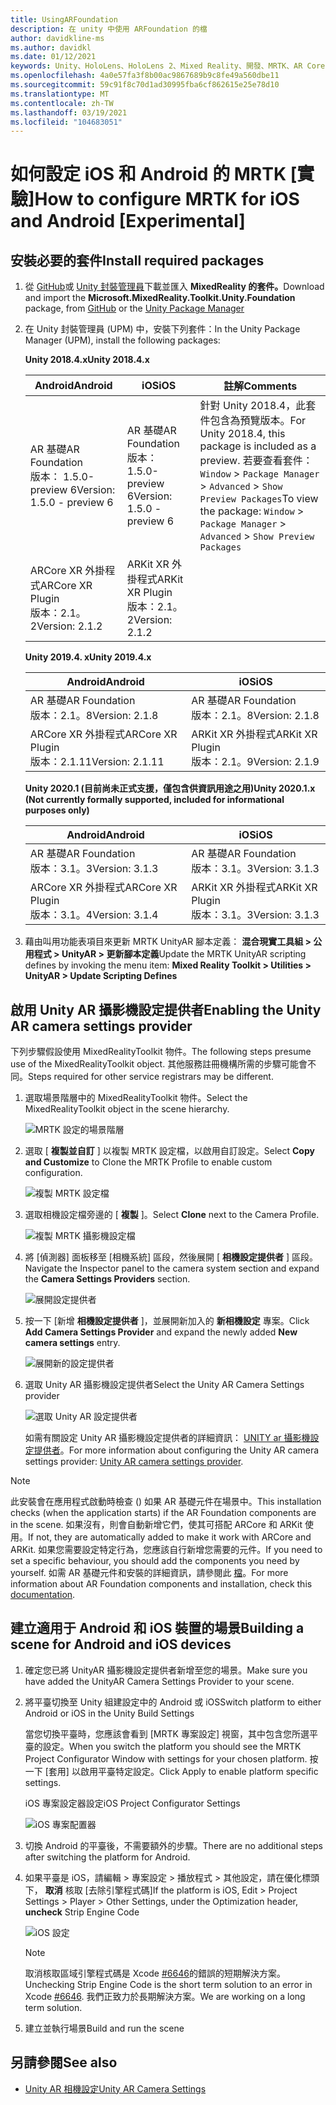 ```yaml
---
title: UsingARFoundation
description: 在 unity 中使用 ARFoundation 的檔
author: davidkline-ms
ms.author: davidkl
ms.date: 01/12/2021
keywords: Unity、HoloLens、HoloLens 2、Mixed Reality、開發、MRTK、AR Core、AR 套件
ms.openlocfilehash: 4a0e57fa3f8b00ac9867689b9c8fe49a560dbe11
ms.sourcegitcommit: 59c91f8c70d1ad30995fba6cf862615e25e78d10
ms.translationtype: MT
ms.contentlocale: zh-TW
ms.lasthandoff: 03/19/2021
ms.locfileid: "104683051"
---
```

# <a name="how-to-configure-mrtk-for-ios-and-android-experimental"></a><span data-ttu-id="86668-104">如何設定 iOS 和 Android 的 MRTK [實驗]</span><span class="sxs-lookup"><span data-stu-id="86668-104">How to configure MRTK for iOS and Android [Experimental]</span></span>

## <a name="install-required-packages"></a><span data-ttu-id="86668-105">安裝必要的套件</span><span class="sxs-lookup"><span data-stu-id="86668-105">Install required packages</span></span>

1. <span data-ttu-id="86668-106">從 [GitHub](https://github.com/microsoft/MixedRealityToolkit-Unity/releases/tag/v2.3.0)或 [Unity 封裝管理員](../../configuration/usingupm.md)下載並匯入 **MixedReality 的套件。**</span><span class="sxs-lookup"><span data-stu-id="86668-106">Download and import the **Microsoft.MixedReality.Toolkit.Unity.Foundation** package, from [GitHub](https://github.com/microsoft/MixedRealityToolkit-Unity/releases/tag/v2.3.0) or the [Unity Package Manager](../../configuration/usingupm.md)</span></span>

1. <span data-ttu-id="86668-107">在 Unity 封裝管理員 (UPM) 中，安裝下列套件：</span><span class="sxs-lookup"><span data-stu-id="86668-107">In the Unity Package Manager (UPM), install the following packages:</span></span>

    <span data-ttu-id="86668-108">**Unity 2018.4.x**</span><span class="sxs-lookup"><span data-stu-id="86668-108">**Unity 2018.4.x**</span></span>

    | <span data-ttu-id="86668-109">**Android**</span><span class="sxs-lookup"><span data-stu-id="86668-109">**Android**</span></span> | <span data-ttu-id="86668-110">**iOS**</span><span class="sxs-lookup"><span data-stu-id="86668-110">**iOS**</span></span> | <span data-ttu-id="86668-111">註解</span><span class="sxs-lookup"><span data-stu-id="86668-111">Comments</span></span> |
    | --- | --- | --- |
    | <span data-ttu-id="86668-112">AR 基礎</span><span class="sxs-lookup"><span data-stu-id="86668-112">AR Foundation</span></span>  <br/> <span data-ttu-id="86668-113">版本： 1.5.0-preview 6</span><span class="sxs-lookup"><span data-stu-id="86668-113">Version: 1.5.0 - preview 6</span></span> | <span data-ttu-id="86668-114">AR 基礎</span><span class="sxs-lookup"><span data-stu-id="86668-114">AR Foundation</span></span>  <br/> <span data-ttu-id="86668-115">版本： 1.5.0-preview 6</span><span class="sxs-lookup"><span data-stu-id="86668-115">Version: 1.5.0 - preview 6</span></span> | <span data-ttu-id="86668-116">針對 Unity 2018.4，此套件包含為預覽版本。</span><span class="sxs-lookup"><span data-stu-id="86668-116">For Unity 2018.4, this package is included as a preview.</span></span> <span data-ttu-id="86668-117">若要查看套件： `Window` > `Package Manager` > `Advanced` > `Show Preview Packages`</span><span class="sxs-lookup"><span data-stu-id="86668-117">To view the package: `Window` > `Package Manager` > `Advanced` > `Show Preview Packages`</span></span> |
    | <span data-ttu-id="86668-118">ARCore XR 外掛程式</span><span class="sxs-lookup"><span data-stu-id="86668-118">ARCore XR Plugin</span></span> <br/> <span data-ttu-id="86668-119">版本：2.1。2</span><span class="sxs-lookup"><span data-stu-id="86668-119">Version: 2.1.2</span></span> | <span data-ttu-id="86668-120">ARKit XR 外掛程式</span><span class="sxs-lookup"><span data-stu-id="86668-120">ARKit XR Plugin</span></span> <br/> <span data-ttu-id="86668-121">版本：2.1。2</span><span class="sxs-lookup"><span data-stu-id="86668-121">Version: 2.1.2</span></span> | |

    <span data-ttu-id="86668-122">**Unity 2019.4. x**</span><span class="sxs-lookup"><span data-stu-id="86668-122">**Unity 2019.4.x**</span></span>

    | <span data-ttu-id="86668-123">**Android**</span><span class="sxs-lookup"><span data-stu-id="86668-123">**Android**</span></span> | <span data-ttu-id="86668-124">**iOS**</span><span class="sxs-lookup"><span data-stu-id="86668-124">**iOS**</span></span> |
    | --- | --- |
    | <span data-ttu-id="86668-125">AR 基礎</span><span class="sxs-lookup"><span data-stu-id="86668-125">AR Foundation</span></span>  <br/> <span data-ttu-id="86668-126">版本：2.1。8</span><span class="sxs-lookup"><span data-stu-id="86668-126">Version: 2.1.8</span></span> |  <span data-ttu-id="86668-127">AR 基礎</span><span class="sxs-lookup"><span data-stu-id="86668-127">AR Foundation</span></span>  <br/> <span data-ttu-id="86668-128">版本：2.1。8</span><span class="sxs-lookup"><span data-stu-id="86668-128">Version: 2.1.8</span></span> |
    | <span data-ttu-id="86668-129">ARCore XR 外掛程式</span><span class="sxs-lookup"><span data-stu-id="86668-129">ARCore XR Plugin</span></span> <br/> <span data-ttu-id="86668-130">版本：2.1.11</span><span class="sxs-lookup"><span data-stu-id="86668-130">Version: 2.1.11</span></span> | <span data-ttu-id="86668-131">ARKit XR 外掛程式</span><span class="sxs-lookup"><span data-stu-id="86668-131">ARKit XR Plugin</span></span> <br/> <span data-ttu-id="86668-132">版本：2.1。9</span><span class="sxs-lookup"><span data-stu-id="86668-132">Version: 2.1.9</span></span> |

    <span data-ttu-id="86668-133">**Unity 2020.1 (目前尚未正式支援，僅包含供資訊用途之用)**</span><span class="sxs-lookup"><span data-stu-id="86668-133">**Unity 2020.1.x (Not currently formally supported, included for informational purposes only)**</span></span>

    | <span data-ttu-id="86668-134">**Android**</span><span class="sxs-lookup"><span data-stu-id="86668-134">**Android**</span></span> | <span data-ttu-id="86668-135">**iOS**</span><span class="sxs-lookup"><span data-stu-id="86668-135">**iOS**</span></span> |
    | --- | --- |
    | <span data-ttu-id="86668-136">AR 基礎</span><span class="sxs-lookup"><span data-stu-id="86668-136">AR Foundation</span></span>  <br/> <span data-ttu-id="86668-137">版本：3.1。3</span><span class="sxs-lookup"><span data-stu-id="86668-137">Version: 3.1.3</span></span> |  <span data-ttu-id="86668-138">AR 基礎</span><span class="sxs-lookup"><span data-stu-id="86668-138">AR Foundation</span></span>  <br/> <span data-ttu-id="86668-139">版本：3.1。3</span><span class="sxs-lookup"><span data-stu-id="86668-139">Version: 3.1.3</span></span> |
    | <span data-ttu-id="86668-140">ARCore XR 外掛程式</span><span class="sxs-lookup"><span data-stu-id="86668-140">ARCore XR Plugin</span></span> <br/> <span data-ttu-id="86668-141">版本：3.1。4</span><span class="sxs-lookup"><span data-stu-id="86668-141">Version: 3.1.4</span></span> | <span data-ttu-id="86668-142">ARKit XR 外掛程式</span><span class="sxs-lookup"><span data-stu-id="86668-142">ARKit XR Plugin</span></span> <br/> <span data-ttu-id="86668-143">版本：3.1。3</span><span class="sxs-lookup"><span data-stu-id="86668-143">Version: 3.1.3</span></span> |

1. <span data-ttu-id="86668-144">藉由叫用功能表項目來更新 MRTK UnityAR 腳本定義： **混合現實工具組 > 公用程式 > UnityAR > 更新腳本定義**</span><span class="sxs-lookup"><span data-stu-id="86668-144">Update the MRTK UnityAR scripting defines by invoking the menu item: **Mixed Reality Toolkit > Utilities > UnityAR > Update Scripting Defines**</span></span>

## <a name="enabling-the-unity-ar-camera-settings-provider"></a><span data-ttu-id="86668-145">啟用 Unity AR 攝影機設定提供者</span><span class="sxs-lookup"><span data-stu-id="86668-145">Enabling the Unity AR camera settings provider</span></span>

<span data-ttu-id="86668-146">下列步驟假設使用 MixedRealityToolkit 物件。</span><span class="sxs-lookup"><span data-stu-id="86668-146">The following steps presume use of the MixedRealityToolkit object.</span></span> <span data-ttu-id="86668-147">其他服務註冊機構所需的步驟可能會不同。</span><span class="sxs-lookup"><span data-stu-id="86668-147">Steps required for other service registrars may be different.</span></span>

1. <span data-ttu-id="86668-148">選取場景階層中的 MixedRealityToolkit 物件。</span><span class="sxs-lookup"><span data-stu-id="86668-148">Select the MixedRealityToolkit object in the scene hierarchy.</span></span>

    ![MRTK 設定的場景階層](../images/MRTK_ConfiguredHierarchy.png)

1. <span data-ttu-id="86668-150">選取 [ **複製並自訂** ] 以複製 MRTK 設定檔，以啟用自訂設定。</span><span class="sxs-lookup"><span data-stu-id="86668-150">Select **Copy and Customize** to Clone the MRTK Profile to enable custom configuration.</span></span>

    ![複製 MRTK 設定檔](../images/camera-system/CloneProfileARFoundation.png)

1. <span data-ttu-id="86668-152">選取相機設定檔旁邊的 [ **複製** ]。</span><span class="sxs-lookup"><span data-stu-id="86668-152">Select **Clone** next to the Camera Profile.</span></span>

    ![複製 MRTK 攝影機設定檔](../images/camera-system/CloneCameraProfileARFoundation.png)

1. <span data-ttu-id="86668-154">將 [偵測器] 面板移至 [相機系統] 區段，然後展開 [ **相機設定提供者** ] 區段。</span><span class="sxs-lookup"><span data-stu-id="86668-154">Navigate the Inspector panel to the camera system section and expand the **Camera Settings Providers** section.</span></span>

    ![展開設定提供者](../images/camera-system/ExpandProviders.png)

1. <span data-ttu-id="86668-156">按一下 [新增 **相機設定提供者** ]，並展開新加入的 **新相機設定** 專案。</span><span class="sxs-lookup"><span data-stu-id="86668-156">Click **Add Camera Settings Provider** and expand the newly added **New camera settings** entry.</span></span>

    ![展開新的設定提供者](../images/camera-system/ExpandNewProvider.png)

1. <span data-ttu-id="86668-158">選取 Unity AR 攝影機設定提供者</span><span class="sxs-lookup"><span data-stu-id="86668-158">Select the Unity AR Camera Settings provider</span></span>

    ![選取 Unity AR 設定提供者](../images/camera-system/SelectUnityArSettings.png)

    <span data-ttu-id="86668-160">如需有關設定 Unity AR 攝影機設定提供者的詳細資訊： [UNITY ar 攝影機設定提供者](../camera-system/unity-ar-camera-settings.md)。</span><span class="sxs-lookup"><span data-stu-id="86668-160">For more information about configuring the Unity AR camera settings provider: [Unity AR camera settings provider](../camera-system/unity-ar-camera-settings.md).</span></span>

> [!NOTE]
> <span data-ttu-id="86668-161">此安裝會在應用程式啟動時檢查 () 如果 AR 基礎元件在場景中。</span><span class="sxs-lookup"><span data-stu-id="86668-161">This installation checks (when the application starts) if the AR Foundation components are in the scene.</span></span> <span data-ttu-id="86668-162">如果沒有，則會自動新增它們，使其可搭配 ARCore 和 ARKit 使用。</span><span class="sxs-lookup"><span data-stu-id="86668-162">If not, they are automatically added to make it work with ARCore and ARKit.</span></span>
> <span data-ttu-id="86668-163">如果您需要設定特定行為，您應該自行新增您需要的元件。</span><span class="sxs-lookup"><span data-stu-id="86668-163">If you need to set a specific behaviour, you should add the components you need by yourself.</span></span>
> <span data-ttu-id="86668-164">如需 AR 基礎元件和安裝的詳細資訊，請參閱此 [檔](https://docs.unity3d.com/Packages/com.unity.xr.arfoundation@2.2/manual/index.html#samples)。</span><span class="sxs-lookup"><span data-stu-id="86668-164">For more information about AR Foundation components and installation, check this [documentation](https://docs.unity3d.com/Packages/com.unity.xr.arfoundation@2.2/manual/index.html#samples).</span></span>

## <a name="building-a-scene-for-android-and-ios-devices"></a><span data-ttu-id="86668-165">建立適用于 Android 和 iOS 裝置的場景</span><span class="sxs-lookup"><span data-stu-id="86668-165">Building a scene for Android and iOS devices</span></span>

1. <span data-ttu-id="86668-166">確定您已將 UnityAR 攝影機設定提供者新增至您的場景。</span><span class="sxs-lookup"><span data-stu-id="86668-166">Make sure you have added the UnityAR Camera Settings Provider to your scene.</span></span>

1. <span data-ttu-id="86668-167">將平臺切換至 Unity 組建設定中的 Android 或 iOS</span><span class="sxs-lookup"><span data-stu-id="86668-167">Switch platform to either Android or iOS in the Unity Build Settings</span></span>

    <span data-ttu-id="86668-168">當您切換平臺時，您應該會看到 [MRTK 專案設定] 視窗，其中包含您所選平臺的設定。</span><span class="sxs-lookup"><span data-stu-id="86668-168">When you switch the platform you should see the MRTK Project Configurator Window with settings for your chosen platform.</span></span>  <span data-ttu-id="86668-169">按一下 [套用] 以啟用平臺特定設定。</span><span class="sxs-lookup"><span data-stu-id="86668-169">Click Apply to enable platform specific settings.</span></span>

    <span data-ttu-id="86668-170">iOS 專案設定器設定</span><span class="sxs-lookup"><span data-stu-id="86668-170">iOS Project Configurator Settings</span></span>

    ![iOS 專案配置器](../images/camera-system/MRTKProjectConfigurator.png)

1. <span data-ttu-id="86668-172">切換 Android 的平臺後，不需要額外的步驟。</span><span class="sxs-lookup"><span data-stu-id="86668-172">There are no additional steps after switching the platform for Android.</span></span>

1. <span data-ttu-id="86668-173">如果平臺是 iOS，請編輯 > 專案設定 > 播放程式 > 其他設定，請在優化標頭下， **取消** 核取 [去除引擎程式碼]</span><span class="sxs-lookup"><span data-stu-id="86668-173">If the platform is iOS, Edit > Project Settings > Player > Other Settings, under the Optimization header, **uncheck** Strip Engine Code</span></span>

    ![iOS 設定](../images/camera-system/UncheckStripEngineCodeiOS.png)

    > [!NOTE]
    > <span data-ttu-id="86668-175">取消核取區域引擎程式碼是 Xcode [#6646](https://github.com/microsoft/MixedRealityToolkit-Unity/issues/6646)的錯誤的短期解決方案。</span><span class="sxs-lookup"><span data-stu-id="86668-175">Unchecking Strip Engine Code is the short term solution to an error in Xcode [#6646](https://github.com/microsoft/MixedRealityToolkit-Unity/issues/6646).</span></span>  <span data-ttu-id="86668-176">我們正致力於長期解決方案。</span><span class="sxs-lookup"><span data-stu-id="86668-176">We are working on a long term solution.</span></span>

1. <span data-ttu-id="86668-177">建立並執行場景</span><span class="sxs-lookup"><span data-stu-id="86668-177">Build and run the scene</span></span>

## <a name="see-also"></a><span data-ttu-id="86668-178">另請參閱</span><span class="sxs-lookup"><span data-stu-id="86668-178">See also</span></span>

- [<span data-ttu-id="86668-179">Unity AR 相機設定</span><span class="sxs-lookup"><span data-stu-id="86668-179">Unity AR Camera Settings</span></span>](../camera-system/unity-ar-camera-settings.md)
